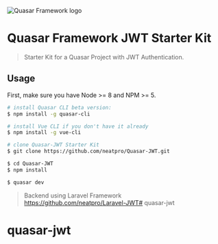 ![Quasar Framework logo](https://cdn.rawgit.com/quasarframework/quasar-art/863c14bd/dist/svg/quasar-logo-full-inline.svg)

# Quasar Framework JWT Starter Kit
> Starter Kit for a Quasar Project with JWT Authentication.

## Usage

First, make sure you have Node >= 8 and NPM >= 5.

``` bash
# install Quasar CLI beta version:
$ npm install -g quasar-cli

# install Vue CLI if you don't have it already
$ npm install -g vue-cli

# clone Quasar-JWT Starter Kit
$ git clone https://github.com/neatpro/Quasar-JWT.git

$ cd Quasar-JWT
$ npm install

$ quasar dev
```

> Backend using Laravel Framework https://github.com/neatpro/Laravel-JWT# quasar-jwt
# quasar-jwt
